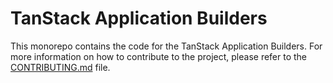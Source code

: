 TanStack Application Builders
============================

This monorepo contains the code for the TanStack Application Builders. For more information on how to contribute to the project, please refer to the [CONTRIBUTING.md](./CONTRIBUTING.md) file.
